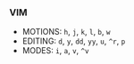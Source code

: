 ### VIM
- MOTIONS: `h`, `j`, `k`, `l`, `b`, `w`
- EDITING: `d`, `y`, `dd`, `yy`, `u`, `^r`, `p`
- MODES: `i`, `a`, `v`, `^v`
